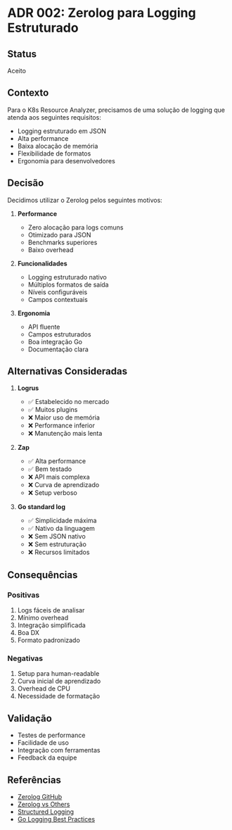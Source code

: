 # ADR 002: Zerolog para Logging Estruturado

## Status
Aceito

## Contexto
Para o K8s Resource Analyzer, precisamos de uma solução de logging que atenda aos seguintes requisitos:
- Logging estruturado em JSON
- Alta performance
- Baixa alocação de memória
- Flexibilidade de formatos
- Ergonomia para desenvolvedores

## Decisão
Decidimos utilizar o Zerolog pelos seguintes motivos:

1. **Performance**
   - Zero alocação para logs comuns
   - Otimizado para JSON
   - Benchmarks superiores
   - Baixo overhead

2. **Funcionalidades**
   - Logging estruturado nativo
   - Múltiplos formatos de saída
   - Níveis configuráveis
   - Campos contextuais

3. **Ergonomia**
   - API fluente
   - Campos estruturados
   - Boa integração Go
   - Documentação clara

## Alternativas Consideradas

1. **Logrus**
   - ✅ Estabelecido no mercado
   - ✅ Muitos plugins
   - ❌ Maior uso de memória
   - ❌ Performance inferior
   - ❌ Manutenção mais lenta

2. **Zap**
   - ✅ Alta performance
   - ✅ Bem testado
   - ❌ API mais complexa
   - ❌ Curva de aprendizado
   - ❌ Setup verboso

3. **Go standard log**
   - ✅ Simplicidade máxima
   - ✅ Nativo da linguagem
   - ❌ Sem JSON nativo
   - ❌ Sem estruturação
   - ❌ Recursos limitados

## Consequências

### Positivas
1. Logs fáceis de analisar
2. Mínimo overhead
3. Integração simplificada
4. Boa DX
5. Formato padronizado

### Negativas
1. Setup para human-readable
2. Curva inicial de aprendizado
3. Overhead de CPU
4. Necessidade de formatação

## Validação
- Testes de performance
- Facilidade de uso
- Integração com ferramentas
- Feedback da equipe

## Referências
- [Zerolog GitHub](https://github.com/rs/zerolog)
- [Zerolog vs Others](https://github.com/rs/zerolog#benchmarks)
- [Structured Logging](https://www.honeybadger.io/blog/golang-logging/)
- [Go Logging Best Practices](https://www.loggly.com/blog/logging-in-golang/) 
